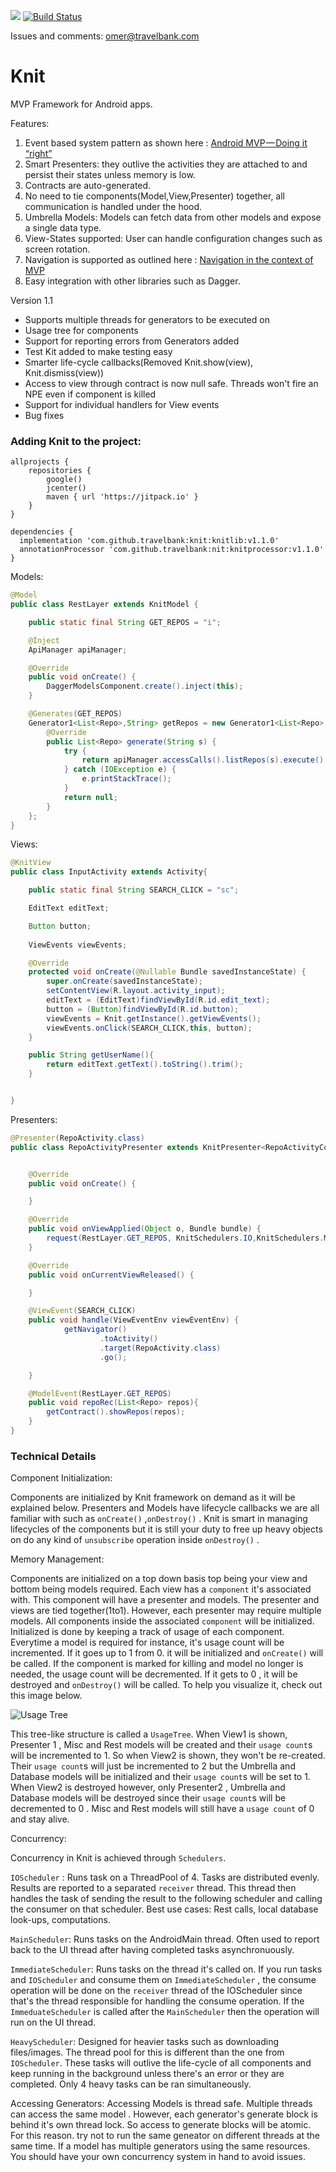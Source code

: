 [![](https://jitpack.io/v/travelbank/Knit.svg)](https://jitpack.io/#travelbank/Knit)
[![Build Status](https://travis-ci.org/travelbank/Knit.svg?branch=master)](https://travis-ci.org/travelbank/Knit)   

Issues and comments: omer@travelbank.com

# Knit
MVP Framework for Android apps. 

Features:

1. Event based system pattern as shown here : [Android MVP — Doing it “right”](https://android.jlelse.eu/android-mvp-doing-it-right-dac9d5d72079)  
2. Smart Presenters: they outlive the activities they are attached to and persist their states unless memory is low.
3. Contracts are auto-generated.
4. No need to tie components(Model,View,Presenter) together, all communication is handled under the hood.
5. Umbrella Models: Models can fetch data from other models and expose a single data type. 
6. View-States supported: User can handle configuration changes such as screen rotation.
7. Navigation is supported as outlined here : [Navigation in the context of MVP](https://medium.com/@nikita.kozlov/navigation-in-the-context-of-mvp-f474ed313901)  
8. Easy integration with other libraries such as Dagger.

Version 1.1

- Supports multiple threads for generators to be executed on
- Usage tree for components
- Support for reporting errors from Generators added
- Test Kit added to make testing easy
- Smarter life-cycle callbacks(Removed Knit.show(view), Knit.dismiss(view))
- Access to view through contract is now null safe. Threads won't fire an NPE even if component is killed
- Support for individual handlers for View events
- Bug fixes

### Adding Knit to the project:
```
allprojects {
    repositories {
        google()
        jcenter()
        maven { url 'https://jitpack.io' }
    }
}

dependencies {
  implementation 'com.github.travelbank:knit:knitlib:v1.1.0'
  annotationProcessor 'com.github.travelbank:nit:knitprocessor:v1.1.0'
}
```


Models:
```java
@Model
public class RestLayer extends KnitModel {

    public static final String GET_REPOS = "i";

    @Inject
    ApiManager apiManager;

    @Override
    public void onCreate() {
        DaggerModelsComponent.create().inject(this);
    }

    @Generates(GET_REPOS)
    Generator1<List<Repo>,String> getRepos = new Generator1<List<Repo>,String>() {
        @Override
        public List<Repo> generate(String s) {
            try {
                return apiManager.accessCalls().listRepos(s).execute().body();
            } catch (IOException e) {
                e.printStackTrace();
            }
            return null;
        }
    };
}
```

Views:
```java
@KnitView
public class InputActivity extends Activity{

    public static final String SEARCH_CLICK = "sc";

    EditText editText;

    Button button;
    
    ViewEvents viewEvents;

    @Override
    protected void onCreate(@Nullable Bundle savedInstanceState) {
        super.onCreate(savedInstanceState);
        setContentView(R.layout.activity_input);
        editText = (EditText)findViewById(R.id.edit_text);
        button = (Button)findViewById(R.id.button);
        viewEvents = Knit.getInstance().getViewEvents();
        viewEvents.onClick(SEARCH_CLICK,this, button);
    }

    public String getUserName(){
        return editText.getText().toString().trim();
    }


}
```

Presenters:
```java
@Presenter(RepoActivity.class)
public class RepoActivityPresenter extends KnitPresenter<RepoActivityContract> {


    @Override
    public void onCreate() {

    }

    @Override
    public void onViewApplied(Object o, Bundle bundle) {
        request(RestLayer.GET_REPOS, KnitSchedulers.IO,KnitSchedulers.MAIN,bundle.getString("userName"));
    }

    @Override
    public void onCurrentViewReleased() {

    }

    @ViewEvent(SEARCH_CLICK)
    public void handle(ViewEventEnv viewEventEnv) {
            getNavigator()
                    .toActivity()
                    .target(RepoActivity.class)
                    .go();

    }

    @ModelEvent(RestLayer.GET_REPOS)
    public void repoRec(List<Repo> repos){
        getContract().showRepos(repos);
    }
}
```


### Technical Details

Component Initialization:

Components are initialized by Knit framework on demand as it will be explained below. Presenters and Models have lifecycle callbacks we are all familiar with such as ```onCreate()``` ,```onDestroy()``` . Knit is smart in managing lifecycles of the components but it is still your duty to free up heavy objects on do any kind of `unsubscribe` operation inside ```onDestroy()``` . 

Memory Management:

Components are initialized on a top down basis top being your view and bottom being models required. Each view has a `component` it's associated with. This component will have a presenter and models. The presenter and views are tied together(1to1). However, each presenter may require multiple models. All components inside the associated `component` will be initialized. Initialized is done by keeping a track of usage of each component. Everytime a model is required for instance, it's usage count will be incremented. If it goes up to 1 from 0. it will be initialized and `onCreate()` will be called. If the component is marked for killing and model no longer is needed, the usage count will be decremented. If it gets to 0 , it will be destroyed and `onDestroy()` will be called. To help you visualize it, check out this image below.

![Usage Tree](https://github.com/OmerUygurOzer/Knit/blob/master/UsageTree.png)

This tree-like structure is called a `UsageTree`. When View1 is shown, Presenter 1 , Misc and Rest models will be created and their `usage count`s will be incremented to 1. So when View2 is shown, they won't be re-created. Their `usage count`s will just be incremented to 2 but the Umbrella and Database models will be initialized and their `usage count`s will be set to 1. When View2 is destroyed however, only Presenter2 , Umbrella and Database models will be destroyed since their `usage count`s will be decremented to 0 . Misc and Rest models will still have a `usage count` of 0 and stay alive.

Concurrency:

Concurrency in Knit is achieved through `Schedulers`. 

`IOScheduler` : Runs task on a ThreadPool of 4. Tasks are distributed evenly. Results are reported to a separated `receiver` thread. This thread then handles the task of sending the result to the following scheduler and calling the consumer on that scheduler. Best use cases: Rest calls, local database look-ups, computations.

`MainScheduler`: Runs tasks on the AndroidMain thread. Often used to report back to the UI thread after having completed tasks asynchronuously.

`ImmediateScheduler`: Runs tasks on the thread it's called on. If you run tasks and `IOScheduler` and consume them on `ImmediateScheduler` , the consume operation will be done on the `receiver` thread of the IOScheduler since that's the thread responsible for handling the consume operation. If the `ImmeduateScheduler` is called after the `MainScheduler` then the operation will run on the UI thread. 

`HeavyScheduler`: Designed for heavier tasks such as downloading files/images. The thread pool for this is different than the one from `IOScheduler`. These tasks will outlive the life-cycle of all components and keep running in the background unless there's an error or they are completed. Only 4 heavy tasks can be ran simultaneously.

Accessing Generators: Accessing Models is thread safe. Multiple threads can access the same model . However, each generator's generate block is behind it's own thread lock. So access to generate blocks will be atomic. For this reason. try not to run the same geneator on different threads at the same time. If a model has multiple generators using the same resources. You should have your own concurrency system in hand to avoid issues.




